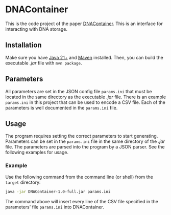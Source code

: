 # DNAContainer
This is the code project of the paper [DNAContainer](https://dl.gi.de/handle/20.500.12116/40358?locale-attribute=en). This is an interface for interacting with DNA storage.

## Installation
Make sure you have [Java 21+](https://www.oracle.com/de/java/technologies/downloads/) and [Maven](https://maven.apache.org/download.cgi) installed. Then, you can build the executable _.jar_ file with `mvn package`.

## Parameters
All parameters are set in the JSON config file `params.ini` that must be located in the same directory as the executable _.jar_ file. There is an example `params.ini` in this project that can be used to encode a CSV file. Each of the parameters is well documented in the `params.ini` file.

## Usage
The program requires setting the correct parameters to start generating. Parameters can be set in the `params.ini` file in the same directory of the _.jar_ file. The parameters are parsed into the program by a JSON parser. See the following examples for usage.

### Example
Use the following command from the command line (or shell) from the `target` directory:
```sh
java -jar DNAContainer-1.0-full.jar params.ini
```
The command above will insert every line of the CSV file specified in the parameters' file `params.ini` into DNAContainer.
